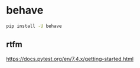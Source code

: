 # behave

```bash
pip install -U behave
```

## rtfm
https://docs.pytest.org/en/7.4.x/getting-started.html

